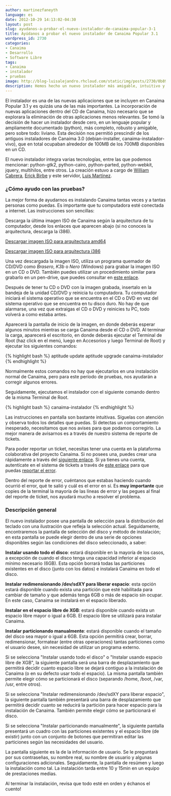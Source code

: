 ```yaml
---
author: martinezfaneyth
language: es
date: 2012-10-29 14:13:02-04:30
layout: post
slug: ayudanos-a-probar-el-nuevo-instalador-de-canaima-popular-3-1
title: Ayúdanos a probar el nuevo instalador de Canaima Popular 3.1
wordpress_id: 2730
categories:
- Canaima
- Desarrollo
- Software Libre
tags:
- Canaima
- instalador
- pruebas
image: http://blog-luisalejandro.rhcloud.com/static/img/posts/2730/0b898da5dfcdc84a16602d331dc6b2b0.jpg
description: Hemos hecho un nuevo instalador más amigable, intuitivo y eficiente.
---
```


El instalador es una de las nuevas aplicaciones que se incluyen en Canaima Popular 3.1 y es quizás una de las más importantes. La incorporación de nuevas aplicaciones dentro del CD de Canaima, hizo necesario que se explorara la eliminación de otras aplicaciones menos relevantes. Se tomó la decisión de hacer un instalador desde cero, en un lenguaje popular y ampliamente documentado (python), más completo, robusto y amigable, pero sobre todo: liviano. Esta decisión nos permitió prescindir de los antiguos instaladores de Canaima 3.0 (debian-installer, canaima-instalador-vivo), que en total ocupaban alrededor de 100MB de los 700MB disponibles en un CD.

El nuevo instalador integra varias tecnologías, entre las que podemos mencionar: python-gtk2, python-cairo, python-parted, python-webkit, jquery, multihilos, entre otros. La creación estuvo a cargo de [William Cabrera](http://twitter.com/willicab), [Erick Birbe](http://twitter.com/erickcion) y este servidor, [Luis Martínez](http://twitter.com/luisalejandro).

<!-- more -->

### ¿Cómo ayudo con las pruebas?

La mejor forma de ayudarnos es instalando Canaima tantas veces y a tantas personas como puedas. Es importante que tu computadora esté conectada a internet. Las instrucciones son sencillas:

Descarga la última imagen ISO de Canaima según la arquitectura de tu computador, desde los enlaces que aparecen abajo (si no conoces la arquitectura, descarga la i386).

[Descargar imagen ISO para arquitectura amd64](http://descargas.canaima.softwarelibre.gob.ve/canaima-popular-3.1~estable_amd64.iso)

[Descargar imagen ISO para arquitectura i386](http://descargas.canaima.softwarelibre.gob.ve/canaima-popular-3.1~estable_i386.iso)

Una vez descargada la imagen ISO, utiliza un programa quemador de CD/DVD como _Brasero_, _K3b_ o _Nero_ (Windows) para grabar la imagen ISO en un CD o DVD. También puedes utilizar un procedimiento similar para grabarlo en un pen-drive, que puedes consultar en [este enlace](http://huntingbears.com.ve/como-instalar-canaima-3-0-desde-una-memoria-usb.html).

Después de tener tu CD o DVD con la imagen grabada, insertalo en la bandeja de la unidad CD/DVD y reinicia tu computadora. Tu computador iniciará el sistema operativo que se encuentra en el CD o DVD en vez del sistema operativo que se encuentra en tu disco duro. No hay de que alarmarse, una vez que extraigas el CD o DVD y reinicies tu PC, todo volverá a como estaba antes.

Aparecerá la pantalla de inicio de la imagen, en donde deberás esperar algunos minutos mientras se carga Canaima desde el CD o DVD. Al terminar la carga, aparecerá el escritorio, en donde deberás ejecutar el Terminal de Root (haz click en el menú, luego en Accesorios y luego Terminal de Root) y ejecutar los siguientes comandos:

{% highlight bash %}
aptitude update
aptitude upgrade canaima-instalador
{% endhighlight %}

Normalmente estos comandos no hay que ejecutarlos en una instalación normal de Canaima, pero para este período de pruebas, nos ayudarán a corregir algunos errores.

Seguidamente, ejecutamos el instalador con el siguiente comando dentro de la misma Terminal de Root.

{% highlight bash %}
canaima-instalador
{% endhighlight %}

Las instrucciones en pantalla son bastante intuitivas. Síguelas con atención y observa todos los detalles que puedas. Si detectas un comportamiento inesperado, necesitamos que nos avises para que podamos corregirlo. La mejor manera de avisarnos es a través de nuestro sistema de reporte de tickets.

Para poder reportar un ticket, necesitas tener una cuenta en la plataforma colaborativa del proyecto Canaima. Si no posees una, puedes crear una rápidamente a través del [siguiente enlace](http://registro.canaima.softwarelibre.gob.ve/NewUserForm.php). Si ya tienes una cuenta, autentícate en el sistema de tickets a través de [este enlace](http://trac.canaima.softwarelibre.gob.ve/canaima/login) para que puedas [reportar el error](http://trac.canaima.softwarelibre.gob.ve/canaima/).

Dentro del reporte de error, cuéntanos que estabas haciendo cuando ocurrió el error, qué te salió y cuál es el error en sí. Es **muy importante** que copies de la terminal la mayoría de las líneas de error y las pegues al final del reporte de ticket, nos ayudará mucho a resolver el problema.

### Descripción general

<span class="figure figure-100" data-figure-src="http://blog-luisalejandro.rhcloud.com/static/img/posts/2730/f8417118dd48a4219acbd2f25c88f191.jpg" data-figure-href="http://blog-luisalejandro.rhcloud.com/static/img/posts/2730/0b898da5dfcdc84a16602d331dc6b2b0.jpg"></span>

El nuevo instalador posee una pantalla de selección para la distribución del teclado con una ilustración que refleja la selección actual. Seguidamente, encontraremos la pantalla de selección del disco y método de instalación; en esta pantalla se puede elegir dentro de una serie de opciones disponibles según las condiciones del disco seleccionado, a saber:

<span class="figure figure-100" data-figure-src="http://blog-luisalejandro.rhcloud.com/static/img/posts/2730/0140407c5977ecc2f29502bf7c9df0a5.jpg" data-figure-href="http://blog-luisalejandro.rhcloud.com/static/img/posts/2730/6cb1d6ae787fa722ec61c320a3a4d869.jpg"></span>

**Instalar usando todo el disco**: estará disponible en la mayoría de los casos, a excepción de cuando el disco tenga una capacidad inferior al espacio mínimo necesario (6GB). Esta opción borrará todas las particiones existentes en el disco (junto con los datos) e instalará Canaima en todo el disco.

**Instalar redimensionando /dev/sdXY para liberar espacio**: esta opción estará disponible cuando exista una partición que esté habilitada para cambiar de tamaño y que además tenga 6GB o más de espacio sin ocupar. En este caso, Canaima se instalará en el espacio liberado.

**Instalar en el espacio libre de XGB**: estará disponible cuando exista un espacio libre mayor o igual a 6GB. El espacio libre se utilizará para instalar Canaima.

**Instalar particionando manualmente**: estará disponible cuando el tamaño del disco sea mayor o igual a 6GB. Esta opción permitirá crear, borrar, redimensionar, formatear (entre otras operaciones) tantas particiones como el usuario desee, sin necesidad de utilizar un programa externo.

Si se selecciona "Instalar usando todo el disco" o "Instalar usando espacio libre de XGB", la siguiente pantalla será una barra de desplazamiento que permitirá decidir cuanto espacio libre se dejará contiguo a la instalación de Canaima (o en su defecto usar todo el espacio). La misma pantalla también permite elegir cómo se particionará el disco (separando /home, /boot, /var, /usr, entre otros).

<span class="figure figure-100" data-figure-src="http://blog-luisalejandro.rhcloud.com/static/img/posts/2730/d8237bb489953d46990f3bcee5be05da.jpg" data-figure-href="http://blog-luisalejandro.rhcloud.com/static/img/posts/2730/bff9c704267bdc5263d75d993d697e66.jpg"></span>

Si se selecciona "Instalar redimensionando /dev/sdXY para liberar espacio", la siguiente pantalla también presentará una barra de desplazamiento que permitirá decidir cuanto se reducirá la partición para hacer espacio para la instalación de Canaima. También permite elegir cómo se particionará el disco.

<span class="figure figure-100" data-figure-src="http://blog-luisalejandro.rhcloud.com/static/img/posts/2730/c175ca1879ea1492f416141591de11d7.jpg" data-figure-href="http://blog-luisalejandro.rhcloud.com/static/img/posts/2730/42e4524d6a0f184c804885457ae41531.jpg"></span>

Si se selecciona "Instalar particionando manualmente", la siguiente pantalla presentará un cuadro con las particiones existentes y el espacio libre (de existir) junto con un conjunto de botones que permitiran editar las particiones según las necesidades del usuario.

<span class="figure figure-100" data-figure-src="http://blog-luisalejandro.rhcloud.com/static/img/posts/2730/493099c4d6abb1f79b1ffe823c63d2bf.jpg" data-figure-href="http://blog-luisalejandro.rhcloud.com/static/img/posts/2730/7780dded7c823fb48a70bee3fc1c36ff.jpg"></span>

La pantalla siguiente es la de la información de usuario. Se le preguntará por sus contraseñas, su nombre real, su nombre de usuario y algunas configuraciones adicionales. Seguidamente, la pantalla de resúmen y luego la instalación como tal. La instalación tarda entre 10 y 15min en un equipo de prestaciones medias.

Al terminar la instalación, revisa que todo esté en orden y échanos el cuento!
